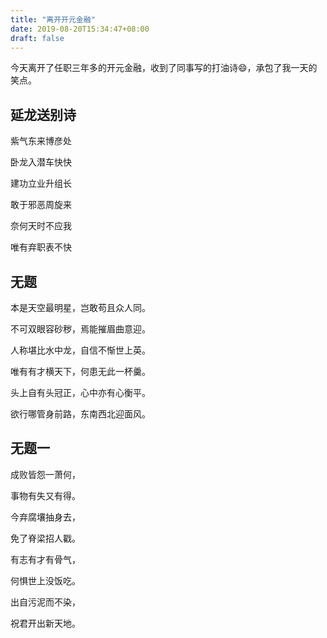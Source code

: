 ```yaml
---
title: "离开开元金融"
date: 2019-08-20T15:34:47+08:00
draft: false
---
```


今天离开了任职三年多的开元金融，收到了同事写的打油诗😄，承包了我一天的笑点。

## 延龙送别诗

紫气东来博彦处

卧龙入潜车快快

建功立业升组长

敢于邪恶周旋来

奈何天时不应我

唯有弃职表不快

## 无题

本是天空最明星，岂敢苟且众人同。

不可双眼容砂秽，焉能摧眉曲意迎。

人称堪比水中龙，自信不惭世上英。

唯有有才横天下，何患无此一杯羹。

头上自有头冠正，心中亦有心衡平。

欲行哪管身前路，东南西北迎面风。

## 无题一

成败皆怨一萧何，

事物有失又有得。

今弃腐壤抽身去，

免了脊梁招人戳。

有志有才有骨气，

何惧世上没饭吃。

出自污泥而不染，

祝君开出新天地。

